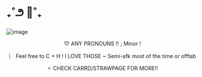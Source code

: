 # ₊˚౨ 🌷˚₊                      

![image](https://github.com/user-attachments/assets/f22b25fe-c929-4984-97b9-b489ba37f1ad)




<p align="center">♡ ANY PRONOUNS !! ; Minor ! </p>


<p align="center">︴ Feel free to C + H ! I LOVE THOSE ~ Semi-afk most of the time or offtab </p>


<p align="center"> ✧ CHECK CARRD/STRAWPAGE FOR MORE!! </p>


